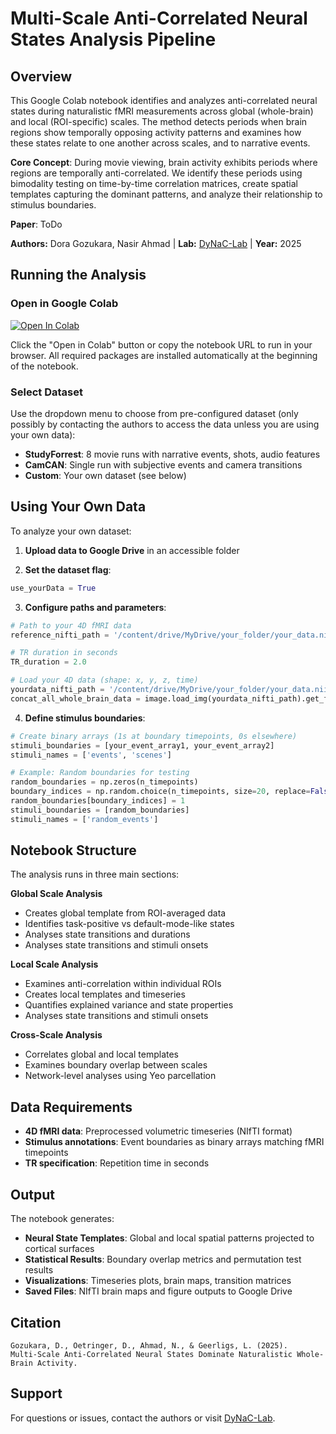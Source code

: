 # Multi-Scale Anti-Correlated Neural States Analysis Pipeline

## Overview

This Google Colab notebook identifies and analyzes anti-correlated neural states during naturalistic fMRI measurements across global (whole-brain) and local (ROI-specific) scales. The method detects periods when brain regions show temporally opposing activity patterns and examines how these states relate to one another across scales, and to narrative events.

**Core Concept**: During movie viewing, brain activity exhibits periods where regions are temporally anti-correlated. We identify these periods using bimodality testing on time-by-time correlation matrices, create spatial templates capturing the dominant patterns, and analyze their relationship to stimulus boundaries.

**Paper**: ToDo

**Authors:** Dora Gozukara, Nasir Ahmad | **Lab:** [DyNaC-Lab](https://www.dynac-lab.com) | **Year:** 2025

## Running the Analysis

### Open in Google Colab

[![Open In Colab](https://colab.research.google.com/assets/colab-badge.svg)](https://colab.research.google.com/github/drgzkr/Multi-Scale_Anti-Correlated/blob/main/Multi_Scale_AntiCorrelated_Neural_States_Dominate_Naturalistic_WholeBrain_Activity.ipynb)

Click the "Open in Colab" button or copy the notebook URL to run in your browser. All required packages are installed automatically at the beginning of the notebook.

### Select Dataset
Use the dropdown menu to choose from pre-configured dataset (only possibly by contacting the authors to access the data unless you are using your own data):
- **StudyForrest**: 8 movie runs with narrative events, shots, audio features
- **CamCAN**: Single run with subjective events and camera transitions  
- **Custom**: Your own dataset (see below)

## Using Your Own Data

To analyze your own dataset:

1. **Upload data to Google Drive** in an accessible folder

2. **Set the dataset flag**:
```python
use_yourData = True
```

3. **Configure paths and parameters**:
```python
# Path to your 4D fMRI data
reference_nifti_path = '/content/drive/MyDrive/your_folder/your_data.nii.gz'

# TR duration in seconds  
TR_duration = 2.0

# Load your 4D data (shape: x, y, z, time)
yourdata_nifti_path = '/content/drive/MyDrive/your_folder/your_data.nii.gz'
concat_all_whole_brain_data = image.load_img(yourdata_nifti_path).get_fdata()
```

4. **Define stimulus boundaries**:
```python
# Create binary arrays (1s at boundary timepoints, 0s elsewhere)
stimuli_boundaries = [your_event_array1, your_event_array2]
stimuli_names = ['events', 'scenes']

# Example: Random boundaries for testing
random_boundaries = np.zeros(n_timepoints)
boundary_indices = np.random.choice(n_timepoints, size=20, replace=False)
random_boundaries[boundary_indices] = 1
stimuli_boundaries = [random_boundaries]
stimuli_names = ['random_events']
```

## Notebook Structure

The analysis runs in three main sections:

**Global Scale Analysis**
- Creates global template from ROI-averaged data
- Identifies task-positive vs default-mode-like states
- Analyses state transitions and durations
- Analyses state transitions and stimuli onsets

**Local Scale Analysis**  
- Examines anti-correlation within individual ROIs
- Creates local templates and timeseries
- Quantifies explained variance and state properties
- Analyses state transitions and stimuli onsets

**Cross-Scale Analysis**
- Correlates global and local templates
- Examines boundary overlap between scales
- Network-level analyses using Yeo parcellation

## Data Requirements

- **4D fMRI data**: Preprocessed volumetric timeseries (NIfTI format)
- **Stimulus annotations**: Event boundaries as binary arrays matching fMRI timepoints
- **TR specification**: Repetition time in seconds


## Output

The notebook generates:

- **Neural State Templates**: Global and local spatial patterns projected to cortical surfaces
- **Statistical Results**: Boundary overlap metrics and permutation test results
- **Visualizations**: Timeseries plots, brain maps, transition matrices
- **Saved Files**: NIfTI brain maps and figure outputs to Google Drive


## Citation

```
Gozukara, D., Oetringer, D., Ahmad, N., & Geerligs, L. (2025). 
Multi-Scale Anti-Correlated Neural States Dominate Naturalistic Whole-Brain Activity.
```

## Support

For questions or issues, contact the authors or visit [DyNaC-Lab](https://www.dynac-lab.com).
